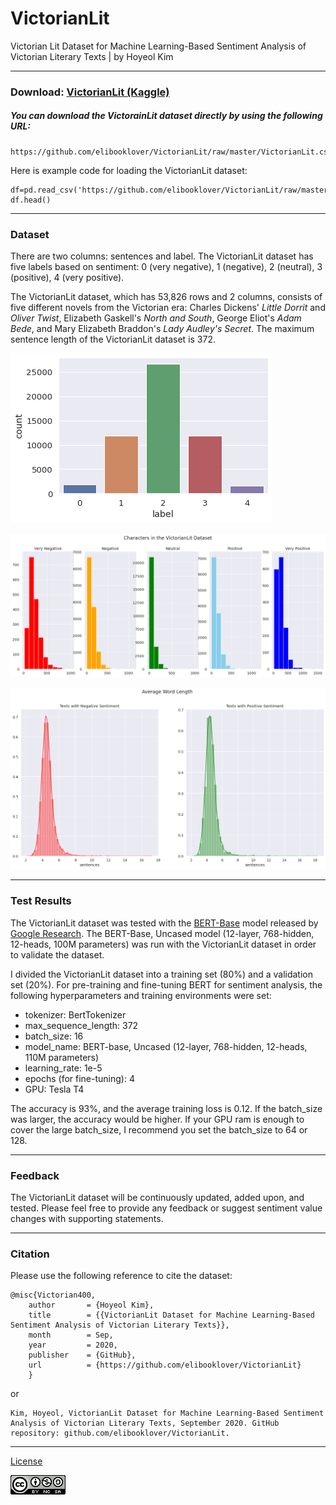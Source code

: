 # VictorianLit

Victorian Lit Dataset for Machine Learning-Based Sentiment Analysis of Victorian Literary Texts | by Hoyeol Kim

---
### Download: [VictorianLit (Kaggle)](https://www.kaggle.com/elibooklover/victorianlit/download)

##### You can download the VictorainLit dataset directly by using the following URL: 
```
https://github.com/elibooklover/VictorianLit/raw/master/VictorianLit.csv
```
Here is example code for loading the VictorianLit dataset: 
```
df=pd.read_csv('https://github.com/elibooklover/VictorianLit/raw/master/VictorianLit.csv')
df.head()
```
---
### Dataset
There are two columns: sentences and label. The VictorianLit dataset has five labels based on sentiment: 0 (very negative), 1 (negative), 2 (neutral), 3 (positive), 4 (very positive).

The VictorianLit dataset, which has 53,826 rows and 2 columns, consists of five different novels from the Victorian era: Charles Dickens' *Little Dorrit* and *Oliver Twist*, Elizabeth Gaskell's *North and South*, George Eliot's *Adam Bede*, and Mary Elizabeth Braddon's *Lady Audley's Secret*. The maximum sentence length of the VictorianLit dataset is 372.

![VictorianLit1](https://github.com/elibooklover/VictorianLit/blob/master/VictorianLit1.png)

![VictorianLit2](https://github.com/elibooklover/VictorianLit/blob/master/VictorianLit2.png)

![VictorianLit3](https://github.com/elibooklover/VictorianLit/blob/master/VictorianLit3.png)

---
### Test Results
The VictorianLit dataset was tested with the [BERT-Base](https://github.com/google-research/bert) model released by [Google Research](https://github.com/google-research). The BERT-Base, Uncased model (12-layer, 768-hidden, 12-heads, 100M parameters) was run with the VictorianLit dataset in order to validate the dataset.

I divided the VictorianLit dataset into a training set (80%) and a validation set (20%). For pre-training and fine-tuning BERT for sentiment analysis, the following hyperparameters and training environments were set:

* tokenizer: BertTokenizer
* max_sequence_length: 372
* batch_size: 16
* model_name: BERT-base, Uncased (12-layer, 768-hidden, 12-heads, 110M parameters)
* learning_rate: 1e-5
* epochs (for fine-tuning): 4
* GPU: Tesla T4

The accuracy is 93%, and the average training loss is 0.12. If the batch_size was larger, the accuracy would be higher. If your GPU ram is enough to cover the large batch_size, I recommend you set the batch_size to 64 or 128.

---
### Feedback
The VictorianLit dataset will be continuously updated, added upon, and tested. Please feel free to provide any feedback or suggest sentiment value changes with supporting statements.

---
### Citation
Please use the following reference to cite the dataset:
```
@misc{Victorian400,
    author       = {Hoyeol Kim},
    title        = {{VictorianLit Dataset for Machine Learning-Based Sentiment Analysis of Victorian Literary Texts}},
    month        = Sep,
    year         = 2020,
    publisher    = {GitHub},
    url          = {https://github.com/elibooklover/VictorianLit}
    }
```

or 

```
Kim, Hoyeol, VictorianLit Dataset for Machine Learning-Based Sentiment Analysis of Victorian Literary Texts, September 2020. GitHub repository: github.com/elibooklover/VictorianLit.
```
---
[License](https://creativecommons.org/licenses/by-nc-sa/4.0/)

![License](https://github.com/elibooklover/VictorianLit/blob/master/license.png)